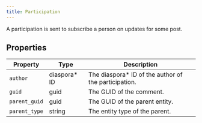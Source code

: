 ```yaml
---
title: Participation
---
```


A participation is sent to subscribe a person on updates for some post.

## Properties

| Property      | Type          | Description                                           |
| ------------- | ------------- | ----------------------------------------------------- |
| `author`      | diaspora\* ID | The diaspora\* ID of the author of the participation. |
| `guid`        | guid          | The GUID of the comment.                              |
| `parent_guid` | guid          | The GUID of the parent entity.                        |
| `parent_type` | string        | The entity type of the parent.                        |

